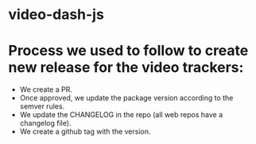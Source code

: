 # video-dash-js
# Process we used to follow to create new release for the video trackers:
* We create a PR.
* Once approved, we update the package version according to the semver rules.
* We update the CHANGELOG in the repo (all web repos have a changelog file).
* We create a github tag with the version.
